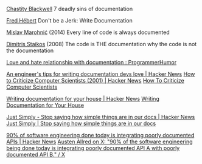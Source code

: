 
[Chastity Blackwell](https://opensource.com/article/17/10/7-deadly-sins-documentation)
7 deadly sins of documentation

[Fred Hébert](https://ferd.ca/don-t-be-a-jerk-write-documentation.html)
Don't be a Jerk: Write Documentation

[Mislav Marohnić](https://mislav.net/2014/02/hidden-documentation/)
(2014) Every line of code is always documented

[Dimitris Staikos](http://www.commonsense4commonpeople.net/2008/11/the-code-is-the-documentation.html)
(2008) The code is THE documentation
why the code is not the documentation

[Love and hate relationship with documentation : ProgrammerHumor](https://old.reddit.com/r/ProgrammerHumor/comments/12l147p/love_and_hate_relationship_with_documentation)

[An engineer's tips for writing documentation devs love | Hacker News](https://news.ycombinator.com/item?id=31945863)
[How to Criticize Computer Scientists (2001) | Hacker News](https://news.ycombinator.com/item?id=26609492)
[How To Criticize Computer Scientists](https://www.cs.purdue.edu/homes/dec/essay.criticize.html)

[Writing documentation for your house | Hacker News](https://news.ycombinator.com/item?id=38444577)
[Writing Documentation for Your House](https://luke.hsiao.dev/blog/housing-documentation/)

[Just Simply - Stop saying how simple things are in our docs | Hacker News](https://news.ycombinator.com/item?id=35759449)
[Just Simply | Stop saying how simple things are in our docs](https://justsimply.dev/)

[90% of software engineering done today is integrating poorly documented APIs | Hacker News](https://news.ycombinator.com/item?id=31226100)
[Austen Allred on X: "90% of the software engineering being done today is integrating poorly documented API A with poorly documented API B." / X](https://twitter.com/Austen/status/1520792630853918722)
